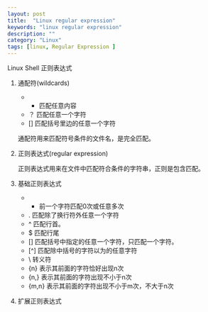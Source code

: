 ```yaml
---
layout: post
title:  "Linux regular expression"
keywords: "linux regular expression"
description: ""
category: "Linux" 
tags: [linux, Regular Expression ]
---
```


Linux Shell 正则表达式

<!-- more -->

1. 通配符(wildcards)
	
	- * 匹配任意内容
	- ？ 匹配任意一个字符
	- [] 匹配括号里边的任意一个字符

	通配符用来匹配符号条件的文件名，是完全匹配。

2. 正则表达式(regular expression)

	正则表达式用来在文件中匹配符合条件的字符串，正则是包含匹配。

3. 基础正则表达式

	- * 前一个字符匹配0次或任意多次
	- . 匹配除了换行符外任意一个字符
	- ^ 匹配行首。
	- $ 匹配行尾
	- [] 匹配括号中指定的任意一个字符，只匹配一个字符。
	- [^] 匹配除中括号的字符以为的任意字符
	- \ 转义符
	- \{n\} 表示其前面的字符恰好出现n次
	- \{n,\} 表示其前面的字符出现不小于n次
	- \{m,n\} 表示其前面的字符出现不小于m次，不大于n次

4. 扩展正则表达式

	

